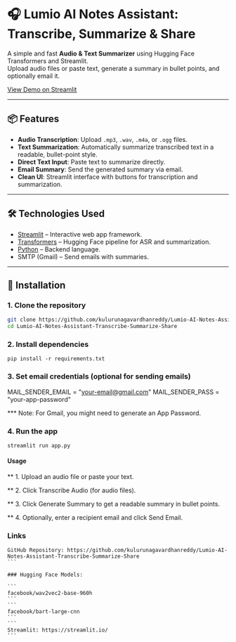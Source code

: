 # 🎧 Lumio AI Notes Assistant: Transcribe, Summarize & Share

A simple and fast **Audio & Text Summarizer** using Hugging Face Transformers and Streamlit.  
Upload audio files or paste text, generate a summary in bullet points, and optionally email it.

[View Demo on Streamlit](https://share.streamlit.io/kulurunagavardhanreddy/Lumio-AI-Notes-Assistant-Transcribe-Summarize-Share/main/app.py)

---

## 📦 Features

- **Audio Transcription**: Upload `.mp3`, `.wav`, `.m4a`, or `.ogg` files.  
- **Text Summarization**: Automatically summarize transcribed text in a readable, bullet-point style.  
- **Direct Text Input**: Paste text to summarize directly.  
- **Email Summary**: Send the generated summary via email.  
- **Clean UI**: Streamlit interface with buttons for transcription and summarization.

---

## 🛠️ Technologies Used

- [Streamlit](https://streamlit.io/) – Interactive web app framework.  
- [Transformers](https://huggingface.co/transformers/) – Hugging Face pipeline for ASR and summarization.  
- [Python](https://www.python.org/) – Backend language.  
- SMTP (Gmail) – Send emails with summaries.  

---

## 🚀 Installation

### 1. Clone the repository

```bash
git clone https://github.com/kulurunagavardhanreddy/Lumio-AI-Notes-Assistant-Transcribe-Summarize-Share.git
cd Lumio-AI-Notes-Assistant-Transcribe-Summarize-Share
```

### 2. Install dependencies

```
pip install -r requirements.txt
```

### 3. Set email credentials (optional for sending emails)

MAIL_SENDER_EMAIL = "your-email@gmail.com"
MAIL_SENDER_PASS = "your-app-password"

*** Note: For Gmail, you might need to generate an App Password.

### 4. Run the app

```
streamlit run app.py
```

#### Usage

** 1. Upload an audio file or paste your text.

** 2. Click Transcribe Audio (for audio files).

** 3. Click Generate Summary to get a readable summary in bullet points.

** 4. Optionally, enter a recipient email and click Send Email.

### Links

````
GitHub Repository: https://github.com/kulurunagavardhanreddy/Lumio-AI-Notes-Assistant-Transcribe-Summarize-Share
```

### Hugging Face Models:

```
facebook/wav2vec2-base-960h
```
```
facebook/bart-large-cnn
```
```
Streamlit: https://streamlit.io/
```